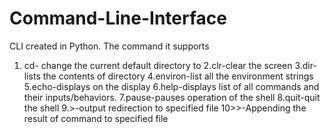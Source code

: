 # Command-Line-Interface
CLI created in Python.
The command it supports
1. cd<directory>- change the current default directory to <directory>
2.clr-clear the screen
3.dir<directory>-lists the contents of directory
4.environ-list all the environment strings
5.echo<comment>-displays<comment> on the display
6.help-displays list of all commands and their inputs/behaviors.
7.pause-pauses operation of the shell
8.quit-quit the shell
9.>-output redirection to specified file
10>>-Appending the result of command to specified file
